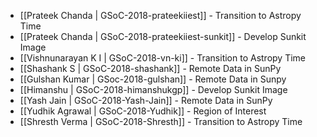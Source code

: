 * [[Prateek Chanda | GSoC-2018-prateekiiest]] - Transition to Astropy Time
* [[Prateek Chanda | GSoC-2018-prateekiiest-sunkit]] - Develop Sunkit Image
* [[Vishnunarayan K I | GSoC-2018-vn-ki]] - Transition to Astropy Time
* [[Shashank S | GSoC-2018-shashank]] - Remote Data in SunPy
* [[Gulshan Kumar | GSoc-2018-gulshan]] - Remote Data in Sunpy
* [[Himanshu | GSoC-2018-himanshukgp]] - Develop Sunkit Image
* [[Yash Jain | GSoC-2018-Yash-Jain]] - Remote Data in SunPy
* [[Yudhik Agrawal | GSoC-2018-Yudhik]] - Region of Interest
* [[Shresth Verma | GSoC-2018-Shresth]] - Transition to Astropy Time

